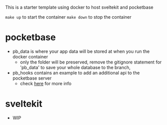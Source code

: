 This is a starter template using docker to host sveltekit and pocketbase

`make up` to start the container
`make down` to stop the container

# pocketbase

- pb_data is where your app data will be stored at when you run the docker container
  - only the folder will be preserved, remove the gitignore statement for 'pb_data' to save your whole database to the branch,
- pb_hooks contains an example to add an additional api to the pocketbase server
  - check [here](https://pocketbase.io/docs/js-overview/) for more info

# sveltekit

- WIP
